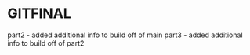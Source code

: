 # GITFINAL

part2 - added additional info to build off of main
part3 - added additional info to build off of part2
